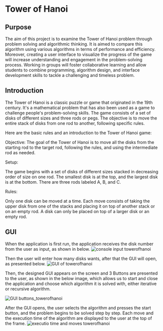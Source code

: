 # Tower of Hanoi 

## Purpose
The aim of this project is to examine the Tower of Hanoi problem through problem solving and algorithmic thinking. It is aimed to compare this algorithm using various algorithms in terms of performance and efficiency. Moreover, creating a user interface to visualize the progress of the game will increase understanding and engagement in the problem-solving process. Working in groups will foster collaborative learning and allow students to combine programming, algorithm design, and interface development skills to tackle a challenging and timeless problem.

## Introduction
The Tower of Hanoi is a classic puzzle or game that originated in the 19th century. It's a mathematical problem that has also been used as a game to challenge people's problem-solving skills. The game consists of a set of disks of different sizes and three rods or pegs. The objective is to move the entire stack of disks from one rod to another, following specific rules.

Here are the basic rules and an introduction to the Tower of Hanoi game:

Objective:
The goal of the Tower of Hanoi is to move all the disks from the starting rod to the target rod, following the rules, and using the intermediate rod as needed.

Setup:

The game begins with a set of disks of different sizes stacked in decreasing order of size on one rod. The smallest disk is at the top, and the largest disk is at the bottom.
There are three rods labeled A, B, and C.

Rules:

Only one disk can be moved at a time.
Each move consists of taking the upper disk from one of the stacks and placing it on top of another stack or on an empty rod.
A disk can only be placed on top of a larger disk or an empty rod.

## GUI
When the application is first run, the application receives the disk number from the user as input, as shown in below.
![console input towerofhanoi](https://github.com/BasarOgur/TowerOfHanoiGame/assets/88591728/fa05765b-4896-491f-b89d-13c1f24b779c)

Then the user will enter how many disks wants, after that the GUI will open, as presented below.
![GUI of towerofhanoi](https://github.com/BasarOgur/TowerOfHanoiGame/assets/88591728/74ef7aaf-8dda-4bba-94d3-9778d5407f20)

Then, the designed GUI appears on the screen and 3 Buttons are presented to the user, as shown in the below image, which allows us to start and close the application and choose which algorithm it is solved with, either iterative or recursive algorithm.

![GUI buttons_towerofhanoi](https://github.com/BasarOgur/TowerOfHanoiGame/assets/88591728/f4a2c0c4-286b-44c1-9e8e-616c92871b78)

After the GUI opens, the user selects the algorithm and presses the start button, and the problem begins to be solved step by step. Each move and the execution time of the algorithm are displayed to the user at the top of the frame.
![executio time and moves towerofhanoi](https://github.com/BasarOgur/TowerOfHanoiGame/assets/88591728/2a286f92-8e8b-4b84-9d29-6143324b13de)


